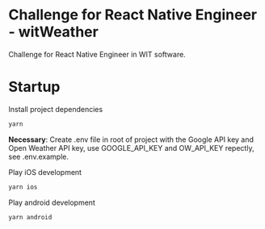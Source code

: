 # Challenge for React Native Engineer - witWeather

Challenge for React Native Engineer in WIT software.

# Startup

Install project dependencies

```sh
yarn
```

**Necessary**: Create .env file in root of project with the Google API key and Open Weather API key, use GOOGLE_API_KEY and OW_API_KEY repectly, see .env.example.

Play iOS development

```sh
yarn ios
```

Play android development

```sh
yarn android
```
